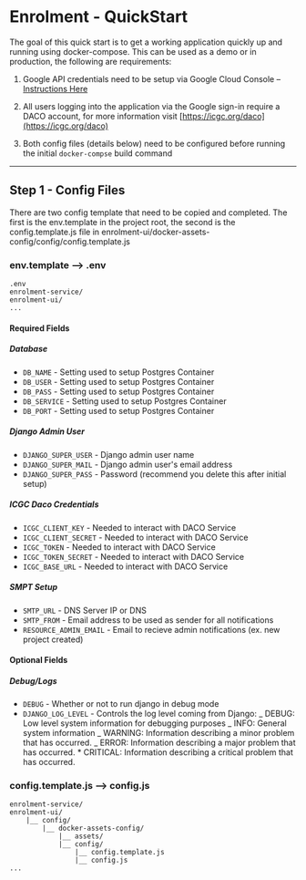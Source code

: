 # Enrolment - QuickStart

The goal of this quick start is to get a working application quickly up and
running using docker-compose. This can be used as a demo or in production, the
following are requirements:

1. Google API credentials need to be setup via Google Cloud Console –
   [Instructions Here](https://developers.google.com/identity/sign-in/web/devconsole-project)

2. All users logging into the application via the Google sign-in require a DACO
   account, for more information visit
   [https://icgc.org/daco](https://icgc.org/daco)

3. Both config files (details below) need to be configured before running the
   initial `docker-compse` build command

---

## Step 1 - Config Files

There are two config template that need to be copied and completed. The first is
the env.template in the project root, the second is the config.template.js file
in enrolment-ui/docker-assets-config/config/config.template.js

### env.template –> .env

    .env
    enrolment-service/
    enrolment-ui/
    ...

#### Required Fields

##### Database

* `DB_NAME` - Setting used to setup Postgres Container
* `DB_USER` - Setting used to setup Postgres Container
* `DB_PASS` - Setting used to setup Postgres Container
* `DB_SERVICE` - Setting used to setup Postgres Container
* `DB_PORT` - Setting used to setup Postgres Container

##### Django Admin User

* `DJANGO_SUPER_USER` - Django admin user name
* `DJANGO_SUPER_MAIL` - Django admin user's email address
* `DJANGO_SUPER_PASS` - Password (recommend you delete this after initial setup)

##### ICGC Daco Credentials

* `ICGC_CLIENT_KEY` - Needed to interact with DACO Service
* `ICGC_CLIENT_SECRET` - Needed to interact with DACO Service
* `ICGC_TOKEN` - Needed to interact with DACO Service
* `ICGC_TOKEN_SECRET` - Needed to interact with DACO Service
* `ICGC_BASE_URL` - Needed to interact with DACO Service

##### SMPT Setup

* `SMTP_URL` - DNS Server IP or DNS
* `SMTP_FROM` - Email address to be used as sender for all notifications
* `RESOURCE_ADMIN_EMAIL` - Email to recieve admin notifications (ex. new project
  created)

#### Optional Fields

##### Debug/Logs

* `DEBUG` - Whether or not to run django in debug mode
* `DJANGO_LOG_LEVEL` - Controls the log level coming from Django: _ DEBUG: Low
  level system information for debugging purposes _ INFO: General system
  information _ WARNING: Information describing a minor problem that has
  occurred. _ ERROR: Information describing a major problem that has
  occurred. \* CRITICAL: Information describing a critical problem that has
  occurred.

### config.template.js –> config.js

    enrolment-service/
    enrolment-ui/
    	|__ config/
       		|__ docker-assets-config/
       	  		|__ assets/
    	      	|__ config/
                 	|__ config.template.js
    	         	|__ config.js
    ...
